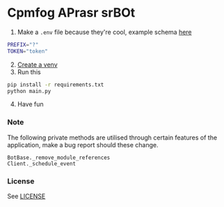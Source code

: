 # Cpmfog APrasr srBOt

1. Make a `.env` file because they're cool, example schema [here](https://github.com/discordpy-cursed/config-parser-bot/blob/main/.example.env)

```bash
PREFIX="?"
TOKEN="token"
```

2. [Create a venv](https://packaging.python.org/en/latest/guides/installing-using-pip-and-virtual-environments/#creating-a-virtual-environment)
3. Run this

```bash
pip install -r requirements.txt
python main.py
```

4. Have fun

### Note

The following private methods are utilised through certain features of the application, make a bug report should these change.

```
BotBase._remove_module_references
Client._schedule_event
```

### License

See [LICENSE](https://github.com/discordpy-cursed/config-parser-bot/blob/main/LICENSE)
